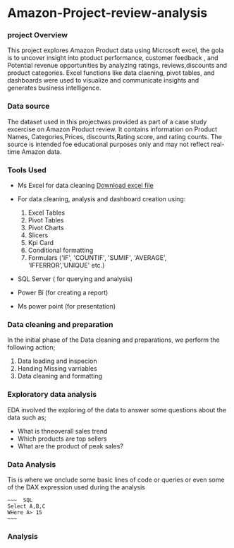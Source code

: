# Amazon-Project-review-analysis


### project Overview
This project explores Amazon Product data using Microsoft excel,
the gola is to uncover insight into ptoduct performance, customer feedback , 
and Potential revenue opportunities by analyzing ratings, reviews,discounts and product categories.
Excel functions like data claening, pivot tables, and dashboards were used to visualize and communicate insights and generates business intelligence.

### Data source
The dataset used in this projectwas provided as part of a case study excercise on Amazon Product review.
It contains information on Product Names, Categories,Prices, discounts,Rating score, and rating counts. 
The source is intended foe educational purposes only and may not reflect real-time Amazon data.
### Tools Used
-  Ms Excel for data cleaning [Download excel file]()
-  For data cleaning, analysis and dashboard creation using:
    1. Excel Tables
    2. Pivot Tables
    3. Pivot Charts
    4. Slicers
    5. Kpi Card
    6. Conditional formatting
    7. Formulars ('IF', 'COUNTIF', 'SUMIF', 'AVERAGE', 'IFFERROR','UNIQUE' etc.) 
   
-  SQL Server ( for querying and analysis)
-  Power Bi (for creating a report)
-  Ms power point (for presentation)
  ### Data cleaning and preparation
  In the initial phase of the Data cleaning and preparations, 
  we perform the following action;
1. Data loading and inspecion
2.  Handing Missing varriables
3.   Data cleaning and formatting

### Exploratory data analysis
EDA involved the exploring of the data to answer some questions about the data such as;
  - What is thneoverall sales trend
  - Which products are top sellers
  - What are the product of peak sales? 

### Data Analysis
Tis is where we onclude some basic lines of code or queries or even some of the 
DAX expression used during the analysis

    ~~~  SQL
    Select A,B,C
    WHere A> 15
    ~~~


### Analysis
